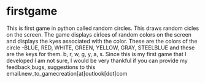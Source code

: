 # firstgame
This is first game in python called random circles. This draws random cicles on the screen.
The game displays cirlces of random colors on the screen and displays the kyes associated with the color.
These are the colors of the circle -BLUE, RED, WHITE, GREEN, YELLOW, GRAY, STEELBLUE and these are the keys for them. b, r, w, g, y, a, s.
Since this is my first game that I developed I am not sure, I would be very thankful if you can provide my feedback,bugs, suggestions 
to this email.new_to_gamecreation[at]outlook[dot]com



